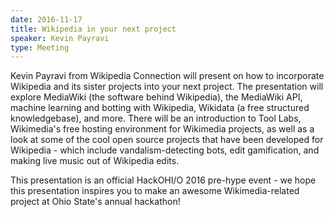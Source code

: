 ```yaml
---
date: 2016-11-17
title: Wikipedia in your next project
speaker: Kevin Payravi
type: Meeting
---
```



Kevin Payravi from Wikipedia Connection will present on how to incorporate Wikipedia and its sister projects into your next project. The presentation will explore MediaWiki (the software behind Wikipedia), the MediaWiki API, machine learning and botting with Wikipedia, Wikidata (a free structured knowledgebase), and more. There will be an introduction to Tool Labs, Wikimedia's free hosting environment for Wikimedia projects, as well as a look at some of the cool open source projects that have been developed for Wikipedia - which include vandalism-detecting bots, edit gamification, and making live music out of Wikipedia edits.

This presentation is an official HackOHI/O 2016 pre-hype event - we hope this presentation inspires you to make an awesome Wikimedia-related project at Ohio State's annual hackathon!
